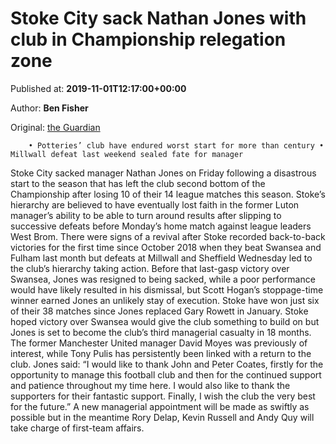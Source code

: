
# Stoke City sack Nathan Jones with club in Championship relegation zone

Published at: **2019-11-01T12:17:00+00:00**

Author: **Ben Fisher**

Original: [the Guardian](https://www.theguardian.com/football/2019/nov/01/stoke-city-sack-nathan-jones-championship-club-relegation-zone-football)


        • Potteries’ club have endured worst start for more than century • Millwall defeat last weekend sealed fate for manager
      
Stoke City sacked manager Nathan Jones on Friday following a disastrous start to the season that has left the club second bottom of the Championship after losing 10 of their 14 league matches this season. Stoke’s hierarchy are believed to have eventually lost faith in the former Luton manager’s ability to be able to turn around results after slipping to successive defeats before Monday’s home match against league leaders West Brom.
There were signs of a revival after Stoke recorded back-to-back victories for the first time since October 2018 when they beat Swansea and Fulham last month but defeats at Millwall and Sheffield Wednesday led to the club’s hierarchy taking action. Before that last-gasp victory over Swansea, Jones was resigned to being sacked, while a poor performance would have likely resulted in his dismissal, but Scott Hogan’s stoppage-time winner earned Jones an unlikely stay of execution.
Stoke have won just six of their 38 matches since Jones replaced Gary Rowett in January. Stoke hoped victory over Swansea would give the club something to build on but Jones is set to become the club’s third managerial casualty in 18 months. The former Manchester United manager David Moyes was previously of interest, while Tony Pulis has persistently been linked with a return to the club.
Jones said: “I would like to thank John and Peter Coates, firstly for the opportunity to manage this football club and then for the continued support and patience throughout my time here. I would also like to thank the supporters for their fantastic support. Finally, I wish the club the very best for the future.”
A new managerial appointment will be made as swiftly as possible but in the meantime Rory Delap, Kevin Russell and Andy Quy will take charge of first-team affairs.
